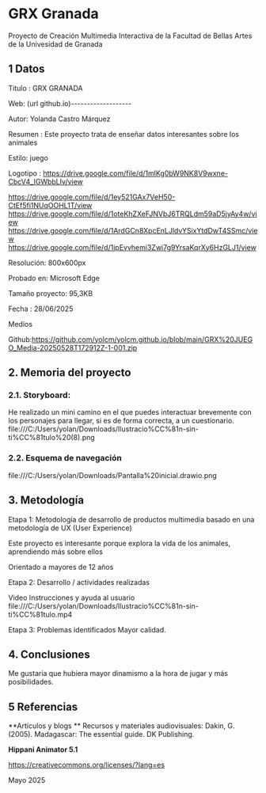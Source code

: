 # GRX Granada
Proyecto de Creación Multimedia Interactiva de la Facultad de Bellas Artes de la Univesidad de Granada

## 1 Datos
Titulo : GRX GRANADA

Web: (url github.io)-------------------

Autor: Yolanda Castro Márquez

Resumen : Este proyecto trata de enseñar datos interesantes sobre los animales

Estilo: juego 

Logotipo : https://drive.google.com/file/d/1mlKg0bW9NK8V9wxne-CbcV4_IGWbbLIv/view

https://drive.google.com/file/d/1ey521GAx7VeH50-CtEf5fi1NUqOOHL1T/view
https://drive.google.com/file/d/1oteKhZXeFJNVbJ6TRQLdm59aD5jyAy4w/view
https://drive.google.com/file/d/1ArdGCn8XpcEnLJldvYSixYtdDwT4SSmc/view
https://drive.google.com/file/d/1jpEvvhemi3Zwi7g9YrsaKqrXy6HzGLJ1/view

Resolución: 800x600px

Probado en: Microsoft Edge

Tamaño proyecto: 95,3KB

Fecha : 28/06/2025

Medios

Github:https://github.com/yolcm/yolcm.github.io/blob/main/GRX%20JUEGO_Media-20250528T172912Z-1-001.zip

## 2. Memoria del proyecto
### 2.1. Storyboard:
He realizado un mini camino en el que puedes interactuar brevemente con los personajes para llegar, si es de forma correcta,  a un cuestionario.
file:///C:/Users/yolan/Downloads/Ilustracio%CC%81n-sin-ti%CC%81tulo%20(8).png

### 2.2. Esquema de navegación
file:///C:/Users/yolan/Downloads/Pantalla%20inicial.drawio.png

## 3. Metodología

Etapa 1: Metodología de desarrollo de productos multimedia basado en una metodología de UX (User Experience)

Este proyecto es interesante porque explora la vida de los animales, aprendiendo más sobre ellos

Orientado a mayores de 12 años

Etapa 2: Desarrollo / actividades realizadas

Video
Instrucciones y ayuda al usuario
file:///C:/Users/yolan/Downloads/Ilustracio%CC%81n-sin-ti%CC%81tulo.mp4

Etapa 3: Problemas identificados
Mayor calidad.

## 4. Conclusiones
Me gustaria que hubiera mayor dinamismo a la hora de jugar y más posibilidades.

## 5 Referencias
**Artículos y blogs **
Recursos y materiales audiovisuales:
Dakin, G. (2005). Madagascar: The essential guide. DK Publishing.

**Hippani Animator 5.1**

https://creativecommons.org/licenses/?lang=es

Mayo 2025
